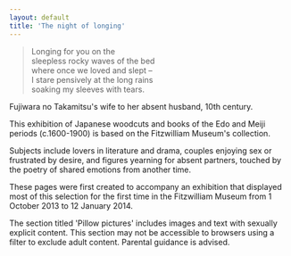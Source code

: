 ```yaml
---
layout: default
title: 'The night of longing'
---
```

> Longing for you on the  
  sleepless rocky waves of the bed  
  where once we loved and slept –  
  I stare pensively at the long rains  
  soaking my sleeves with tears.  

Fujiwara no Takamitsu's wife to her absent husband, 10th century.

This exhibition of Japanese woodcuts and books of the Edo and Meiji periods (c.1600-1900) is based on the Fitzwilliam Museum's collection.

Subjects include lovers in literature and drama, couples enjoying sex or frustrated by desire, and figures yearning for absent partners, touched by the poetry of shared emotions from another time.

These pages were first created to accompany an exhibition that displayed most of this selection for the first time in the Fitzwilliam Museum from 1 October 2013 to 12 January 2014.

The section titled 'Pillow pictures' includes images and text with sexually explicit content. This section may not be accessible to browsers using a filter to exclude adult content. Parental guidance is advised.
